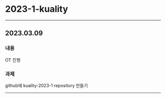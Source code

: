 # 2023-1-kuality
---
## 2023.03.09
### 내용
  OT 진행

### 과제
  github에 kuality-2023-1 repository 만들기

---
